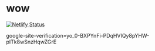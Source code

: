 # wow
[![Netlify Status](https://api.netlify.com/api/v1/badges/0d10d7fe-0c6c-4ffc-b6aa-ddbc0ef8141d/deploy-status)](https://app.netlify.com/sites/jbdigitales/deploys)

google-site-verification=yo_0-BXPYnFi-PDqHVIQy8pYHW-pITk8wSnzHqwZGrE
